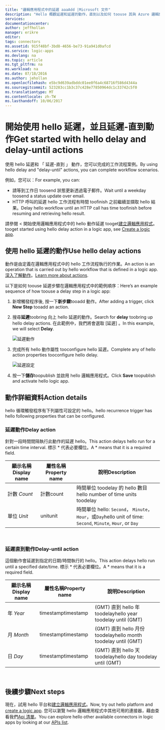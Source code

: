 ```yaml
---
title: "邏輯應用程式中的延遲 aaaAdd |Microsoft 文件"
description: "Hello 概觀延遲和延遲的動作，直到以及如何 toouse 其與 Azure 邏輯應用程式。"
services: 
documentationcenter: 
author: jeffhollan
manager: erikre
editor: 
tags: connectors
ms.assetid: 915f48bf-3bd8-4656-be73-91a941d0afcd
ms.service: logic-apps
ms.devlang: na
ms.topic: article
ms.tgt_pltfrm: na
ms.workload: na
ms.date: 07/18/2016
ms.author: jehollan
ms.openlocfilehash: e5bc9d639adbddc01ee0f6a4c68716f586d4344a
ms.sourcegitcommit: 523283cc1b3c37c428e77850964dc1c33742c5f0
ms.translationtype: MT
ms.contentlocale: zh-TW
ms.lasthandoff: 10/06/2017
---
```

# <a name="get-started-with-hello-delay-and-delay-until-actions"></a><span data-ttu-id="4d68e-103">開始使用 hello 延遲，並且延遲-直到動作</span><span class="sxs-lookup"><span data-stu-id="4d68e-103">Get started with hello delay and delay-until actions</span></span>
<span data-ttu-id="4d68e-104">使用 hello 延遲和 「 延遲-直到 」 動作，您可以完成的工作流程案例。</span><span class="sxs-lookup"><span data-stu-id="4d68e-104">By using hello delay and "delay-until" actions, you can complete workflow scenarios.</span></span>

<span data-ttu-id="4d68e-105">例如，您可以：</span><span class="sxs-lookup"><span data-stu-id="4d68e-105">For example, you can:</span></span>

* <span data-ttu-id="4d68e-106">請等到工作日 toosend 狀態更新透過電子郵件。</span><span class="sxs-lookup"><span data-stu-id="4d68e-106">Wait until a weekday toosend a status update over email.</span></span>
* <span data-ttu-id="4d68e-107">HTTP 呼叫的延遲 hello 工作流程有時間 toofinish 之前繼續並擷取 hello 結果。</span><span class="sxs-lookup"><span data-stu-id="4d68e-107">Delay hello workflow until an HTTP call has time toofinish before resuming and retrieving hello result.</span></span>

<span data-ttu-id="4d68e-108">請參閱 < 開始使用邏輯應用程式中的 hello 動作延遲 tooget[建立邏輯應用程式](../logic-apps/logic-apps-create-a-logic-app.md)。</span><span class="sxs-lookup"><span data-stu-id="4d68e-108">tooget started using hello delay action in a logic app, see [Create a logic app](../logic-apps/logic-apps-create-a-logic-app.md).</span></span>

## <a name="use-hello-delay-actions"></a><span data-ttu-id="4d68e-109">使用 hello 延遲的動作</span><span class="sxs-lookup"><span data-stu-id="4d68e-109">Use hello delay actions</span></span>
<span data-ttu-id="4d68e-110">動作是由定義在邏輯應用程式中的 hello 工作流程執行的作業。</span><span class="sxs-lookup"><span data-stu-id="4d68e-110">An action is an operation that is carried out by hello workflow that is defined in a logic app.</span></span> <span data-ttu-id="4d68e-111">[深入了解動作](connectors-overview.md)。</span><span class="sxs-lookup"><span data-stu-id="4d68e-111">[Learn more about actions](connectors-overview.md).</span></span>

<span data-ttu-id="4d68e-112">以下是如何 toouse 延遲步驟在邏輯應用程式中的範例順序：</span><span class="sxs-lookup"><span data-stu-id="4d68e-112">Here’s an example sequence of how toouse a delay step in a logic app:</span></span>

1. <span data-ttu-id="4d68e-113">新增觸發程序後, 按一下**新步驟**tooadd 動作。</span><span class="sxs-lookup"><span data-stu-id="4d68e-113">After adding a trigger, click **New Step** tooadd an action.</span></span>
2. <span data-ttu-id="4d68e-114">搜尋**延遲**toobring 向上 hello 延遲的動作。</span><span class="sxs-lookup"><span data-stu-id="4d68e-114">Search for **delay** toobring up hello delay actions.</span></span> <span data-ttu-id="4d68e-115">在此範例中，我們將會選取 [延遲] 。</span><span class="sxs-lookup"><span data-stu-id="4d68e-115">In this example, we will select **Delay**.</span></span>
   
    ![延遲動作](./media/connectors-native-delay/using-action-1.png)
3. <span data-ttu-id="4d68e-117">完成所有 hello 動作屬性 tooconfigure hello 延遲。</span><span class="sxs-lookup"><span data-stu-id="4d68e-117">Complete any of hello action properties tooconfigure hello delay.</span></span>
   
    ![延遲設定](./media/connectors-native-delay/using-action-2.png)
4. <span data-ttu-id="4d68e-119">按一下**儲存**toopublish 並啟用 hello 邏輯應用程式。</span><span class="sxs-lookup"><span data-stu-id="4d68e-119">Click **Save** toopublish and activate hello logic app.</span></span>

## <a name="action-details"></a><span data-ttu-id="4d68e-120">動作詳細資料</span><span class="sxs-lookup"><span data-stu-id="4d68e-120">Action details</span></span>
<span data-ttu-id="4d68e-121">hello 循環觸發程序有下列屬性可設定的 hello。</span><span class="sxs-lookup"><span data-stu-id="4d68e-121">hello recurrence trigger has hello following properties that can be configured.</span></span>

### <a name="delay-action"></a><span data-ttu-id="4d68e-122">延遲動作</span><span class="sxs-lookup"><span data-stu-id="4d68e-122">Delay action</span></span>
<span data-ttu-id="4d68e-123">針對一段時間間隔執行此動作的延遲 hello。</span><span class="sxs-lookup"><span data-stu-id="4d68e-123">This action delays hello run for a certain time interval.</span></span>
<span data-ttu-id="4d68e-124">標示 * 代表必要欄位。</span><span class="sxs-lookup"><span data-stu-id="4d68e-124">A * means that it is a required field.</span></span>

| <span data-ttu-id="4d68e-125">顯示名稱</span><span class="sxs-lookup"><span data-stu-id="4d68e-125">Display name</span></span> | <span data-ttu-id="4d68e-126">屬性名稱</span><span class="sxs-lookup"><span data-stu-id="4d68e-126">Property name</span></span> | <span data-ttu-id="4d68e-127">說明</span><span class="sxs-lookup"><span data-stu-id="4d68e-127">Description</span></span> |
| --- | --- | --- |
| <span data-ttu-id="4d68e-128">計數 *</span><span class="sxs-lookup"><span data-stu-id="4d68e-128">Count*</span></span> |<span data-ttu-id="4d68e-129">計數</span><span class="sxs-lookup"><span data-stu-id="4d68e-129">count</span></span> |<span data-ttu-id="4d68e-130">時間單位 toodelay 的 hello 數目</span><span class="sxs-lookup"><span data-stu-id="4d68e-130">hello number of time units toodelay</span></span> |
| <span data-ttu-id="4d68e-131">單位 *</span><span class="sxs-lookup"><span data-stu-id="4d68e-131">Unit*</span></span> |<span data-ttu-id="4d68e-132">unit</span><span class="sxs-lookup"><span data-stu-id="4d68e-132">unit</span></span> |<span data-ttu-id="4d68e-133">時間單位 hello: `Second`， `Minute`， `Hour`，或`Day`</span><span class="sxs-lookup"><span data-stu-id="4d68e-133">hello unit of time: `Second`, `Minute`, `Hour`, or `Day`</span></span> |

<br>

### <a name="delay-until-action"></a><span data-ttu-id="4d68e-134">延遲直到動作</span><span class="sxs-lookup"><span data-stu-id="4d68e-134">Delay-until action</span></span>
<span data-ttu-id="4d68e-135">這個動作會延遲到指定的日期/時間執行的 hello。</span><span class="sxs-lookup"><span data-stu-id="4d68e-135">This action delays hello run until a specified date/time.</span></span>
<span data-ttu-id="4d68e-136">標示 * 代表必要欄位。</span><span class="sxs-lookup"><span data-stu-id="4d68e-136">A * means that it is a required field.</span></span>

| <span data-ttu-id="4d68e-137">顯示名稱</span><span class="sxs-lookup"><span data-stu-id="4d68e-137">Display name</span></span> | <span data-ttu-id="4d68e-138">屬性名稱</span><span class="sxs-lookup"><span data-stu-id="4d68e-138">Property name</span></span> | <span data-ttu-id="4d68e-139">說明</span><span class="sxs-lookup"><span data-stu-id="4d68e-139">Description</span></span> |
| --- | --- | --- |
| <span data-ttu-id="4d68e-140">年 *</span><span class="sxs-lookup"><span data-stu-id="4d68e-140">Year*</span></span> |<span data-ttu-id="4d68e-141">timestamp</span><span class="sxs-lookup"><span data-stu-id="4d68e-141">timestamp</span></span> |<span data-ttu-id="4d68e-142">(GMT) 直到 hello 年 toodelay</span><span class="sxs-lookup"><span data-stu-id="4d68e-142">hello year toodelay until (GMT)</span></span> |
| <span data-ttu-id="4d68e-143">月 *</span><span class="sxs-lookup"><span data-stu-id="4d68e-143">Month*</span></span> |<span data-ttu-id="4d68e-144">timestamp</span><span class="sxs-lookup"><span data-stu-id="4d68e-144">timestamp</span></span> |<span data-ttu-id="4d68e-145">(GMT) 直到 hello 月份 toodelay</span><span class="sxs-lookup"><span data-stu-id="4d68e-145">hello month toodelay until (GMT)</span></span> |
| <span data-ttu-id="4d68e-146">日 *</span><span class="sxs-lookup"><span data-stu-id="4d68e-146">Day*</span></span> |<span data-ttu-id="4d68e-147">timestamp</span><span class="sxs-lookup"><span data-stu-id="4d68e-147">timestamp</span></span> |<span data-ttu-id="4d68e-148">(GMT) 直到 hello 天 toodelay</span><span class="sxs-lookup"><span data-stu-id="4d68e-148">hello day toodelay until (GMT)</span></span> |

<br>

## <a name="next-steps"></a><span data-ttu-id="4d68e-149">後續步驟</span><span class="sxs-lookup"><span data-stu-id="4d68e-149">Next steps</span></span>
<span data-ttu-id="4d68e-150">現在，試用 hello 平台和[建立邏輯應用程式](../logic-apps/logic-apps-create-a-logic-app.md)。</span><span class="sxs-lookup"><span data-stu-id="4d68e-150">Now, try out hello platform and [create a logic app](../logic-apps/logic-apps-create-a-logic-app.md).</span></span> <span data-ttu-id="4d68e-151">您可以瀏覽 hello 邏輯應用程式中其他可用的連接器，藉由查看我們[Api 清單](apis-list.md)。</span><span class="sxs-lookup"><span data-stu-id="4d68e-151">You can explore hello other available connectors in logic apps by looking at our [APIs list](apis-list.md).</span></span>

